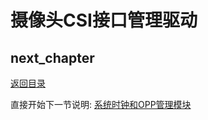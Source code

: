 # 摄像头CSI接口管理驱动

## next_chapter

[返回目录](../README.md)

直接开始下一节说明: [系统时钟和OPP管理模块](./ch03-28.cpufreq_opp.md)
